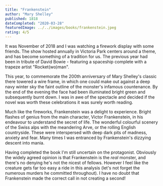 ```yaml
---
title: "Frankenstein"
author: "Mary Shelley"
published: 1818
dateCompleted: "2020-03-28"
featuredImage: ../../images/books/frankenstein.jpeg
rating: 4/5
---
```


It was November of 2018 and I was watching a firework display with
some friends. The show hosted annually in Victoria Park centers around a theme, 
and has become something of a tradition for us. The previous year had been in
tribute of David Bowie - featuring a spaceship complete with a trapeze artist 
"Rocket(wo)man".

This year, to commemorate the 200th anniversary of Mary Shelley's classic there
towered a wire frame, in which one could make out against a deep navy winter
sky the faint outline of the monster's infamous countenance. By the end of the
evening the face had been illuminated bright green and subsequently burnt down.
I was in awe of the spectacle and decided if the novel was worth these
celebrations it was surely worth reading.

Much like the fireworks, Frankenstein was a delight to experience. Bright
flashes of genius from the main character, Victor Frankenstein, in his endeavour
to understand the secret of life. The wonderful colourful scenery of the Swiss
alps with the meandering Arve, or the rolling English countryside. These were
interspersed with deep dark pits of madness, anxiety and fear. Many times I
was entranced by Frankenstein's dizzying descent into mania.

Having completed the book I'm still uncertain on the protagonist. Obviously the 
widely agreed opinion is that Frankenstein is the *real* monster, and there's no
denying he's not the nicest of fellows. However I feel like the creature gets
far too easy a ride in this analysis (let's not forget the numerous murders
he committed throughout). I have no doubt that Frankenstein made the correct
call in not creating a second!


